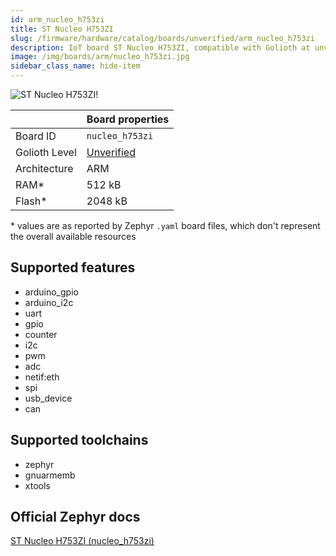 ```yaml
---
id: arm_nucleo_h753zi
title: ST Nucleo H753ZI
slug: /firmware/hardware/catalog/boards/unverified/arm_nucleo_h753zi
description: IoT board ST Nucleo H753ZI, compatible with Golioth at unverified level.
image: /img/boards/arm/nucleo_h753zi.jpg
sidebar_class_name: hide-item
---
```


[//]: # (This is an auto-generated file, do not edit! Changes to it will be lost upon re-generation)

![ST Nucleo H753ZI!](/img/boards/arm/nucleo_h753zi.jpg "ST Nucleo H753ZI")

|                | Board properties     |
| -------------  | -------------------- |
| Board ID       | `nucleo_h753zi` |
| Golioth Level  | [Unverified](/firmware/hardware#unverified-boards) |
| Architecture   | ARM |
| RAM*           | 512 kB |
| Flash*         | 2048 kB |

\* values are as reported by Zephyr `.yaml` board files, which don't represent the overall available resources



## Supported features

* arduino_gpio
* arduino_i2c
* uart
* gpio
* counter
* i2c
* pwm
* adc
* netif:eth
* spi
* usb_device
* can

## Supported toolchains

* zephyr
* gnuarmemb
* xtools

## Official Zephyr docs

[ST Nucleo H753ZI (nucleo_h753zi)](https://docs.zephyrproject.org/3.6.0/boards/arm/nucleo_h753zi/doc/index.html)
